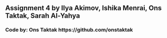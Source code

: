 <h2> Assignment 4 by Ilya Akimov, Ishika Menrai, Ons Taktak, Sarah Al-Yahya </h2>
<h3>Code by: Ons Taktak https://github.com/onstaktak</h3> 
